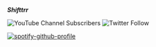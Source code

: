 __***Shifttrr***__

![YouTube Channel Subscribers](https://img.shields.io/youtube/channel/subscribers/UCZePlQi4J7SsLN1PqFyvuaw?label=Shifttrr)  ![Twitter Follow](https://img.shields.io/twitter/follow/Shifttrr?label=Shifttrr)

[![spotify-github-profile](https://spotify-github-profile.vercel.app/api/view?uid=kurikun.&cover_image=true&theme=compact)](https://spotify-github-profile.vercel.app/api/view?uid=kurikun.&redirect=true)
